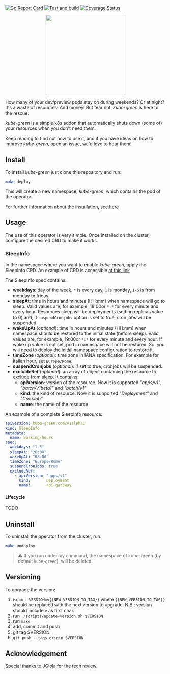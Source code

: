 [![Go Report Card][go-report-svg]][go-report-card]
[![Test and build][test-and-build-svg]][test-and-build]
[![Coverage Status][coverage-badge]][coverage]

<div align="center">
  <img src="https://github.com/kube-green/kube-green/raw/main/logo/logo.png" width="250" >
</div>

How many of your dev/preview pods stay on during weekends? Or at night? It's a waste of resources! And money! But fear not, *kube-green* is here to the rescue.

*kube-green* is a simple k8s addon that automatically shuts down (some of) your resources when you don't need them.

Keep reading to find out how to use it, and if you have ideas on how to improve *kube-green*, open an issue, we'd love to hear them!

## Install

To install *kube-green* just clone this repository and run:

```sh
make deploy
```

This will create a new namespace, *kube-green*, which contains the pod of the operator.

For further information about the installation, [see here](docs/install.md)

## Usage

The use of this operator is very simple. Once installed on the cluster, configure the desired CRD to make it works.

### SleepInfo

In the namespace where you want to enable *kube-green*, apply the SleepInfo CRD.
An example of CRD is accessible [at this link](testdata/working-hours.yml)

The SleepInfo spec contains:

* **weekdays**: day of the week. `*` is every day, `1` is monday, `1-5` is from monday to friday
* **sleepAt**: time in hours and minutes (HH:mm) when namespace will go to sleep. Valid values are, for example, 19:00or `*:*` for every minute and every hour. Resources sleep will be deployments (setting replicas value to 0) and, if `suspendCronjobs` option is set to true, cron jobs will be suspended.
* **wakeUpAt** (*optional*): time in hours and minutes (HH:mm) when namespace should be restored to the initial state (before sleep). Valid values are, for example, 19:00or `*:*` for every minute and every hour. If wake up value is not set, pod in namespace will not be restored. So, you will need to deploy the initial namespace configuration to restore it.
* **timeZone** (*optional*): time zone in IANA specification. For example for italian hour, set `Europe/Rome`.
* **suspendCronjobs** (*optional*): if set to true, cronjobs will be suspended.
* **excluldeRef** (*optional*): an array of object containing the resource to exclude from sleep. It contains:
  * **apiVersion**: version of the resource. Now it is supported *"apps/v1"*, *"batch/v1beta1"* and *"batch/v1"*
  * **kind**: the kind of resource. Now it is supported *"Deployment"* and *"CronJob"*
  * **name**: the name of the resource

An example of a complete SleepInfo resource:

```yaml
apiVersion: kube-green.com/v1alpha1
kind: SleepInfo
metadata:
  name: working-hours
spec:
  weekdays: "1-5"
  sleepAt: "20:00"
  wakeUpAt: "08:00"
  timeZone: "Europe/Rome"
  suspendCronJobs: true
  excludeRef:
    - apiVersion: "apps/v1"
      kind:       Deployment
      name:       api-gateway
```

#### Lifecycle

TODO

## Uninstall

To uninstall the operator from the cluster, run:

```sh
make undeploy
```

> :warning: If you run undeploy command, the namespace of kube-green (by default `kube-green`), will be deleted.

## Versioning

To upgrade the version:

1. `export VERSION=v{{NEW_VERSION_TO_TAG}}` where `{{NEW_VERSION_TO_TAG}}` should be replaced with the next version to upgrade. N.B.: version should include `v` as first char.
2. run `./scripts/update-version.sh $VERSION`
3. run `make`
4. add, commit and push
5. git tag $VERSION
6. `git push --tags origin $VERSION`

## Acknowledgement

Special thanks to [JGiola](https://github.com/JGiola) for the tech review.

[go-report-svg]: https://goreportcard.com/badge/github.com/kube-green/kube-green
[go-report-card]: https://goreportcard.com/report/github.com/kube-green/kube-green
[test-and-build-svg]: https://github.com/kube-green/kube-green/actions/workflows/test.yml/badge.svg
[test-and-build]: https://github.com/kube-green/kube-green/actions/workflows/test.yml
[coverage-badge]: https://coveralls.io/repos/github/kube-green/kube-green/badge.svg?branch=main
[coverage]: https://coveralls.io/github/kube-green/kube-green?branch=main
